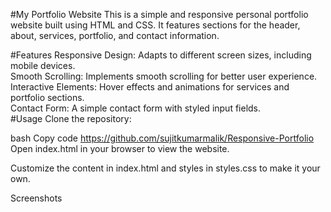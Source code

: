 #My Portfolio Website
This is a simple and responsive personal portfolio website built using HTML and CSS. It features sections for the header, about, services, portfolio, and contact information.

#Features
Responsive Design: Adapts to different screen sizes, including mobile devices.<br>
Smooth Scrolling: Implements smooth scrolling for better user experience.<br>
Interactive Elements: Hover effects and animations for services and portfolio sections.<br>
Contact Form: A simple contact form with styled input fields.<br>
#Usage
Clone the repository:

bash
Copy code
https://github.com/sujitkumarmalik/Responsive-Portfolio
Open index.html in your browser to view the website.

Customize the content in index.html and styles in styles.css to make it your own.

Screenshots
